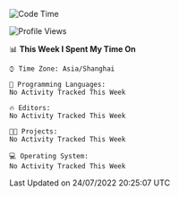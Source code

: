 <!--START_SECTION:waka-->
![Code Time](http://img.shields.io/badge/Code%20Time-157%20hrs%2032%20mins-blue)

![Profile Views](http://img.shields.io/badge/Profile%20Views-3-blue)

📊 **This Week I Spent My Time On** 

```text
⌚︎ Time Zone: Asia/Shanghai

💬 Programming Languages: 
No Activity Tracked This Week

🔥 Editors: 
No Activity Tracked This Week

🐱‍💻 Projects: 
No Activity Tracked This Week

💻 Operating System: 
No Activity Tracked This Week

```


 Last Updated on 24/07/2022 20:25:07 UTC
<!--END_SECTION:waka-->